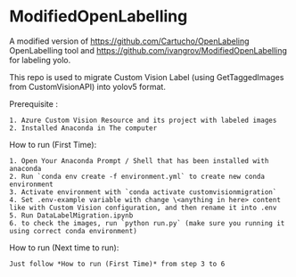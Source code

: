 # ModifiedOpenLabelling
A modified version of https://github.com/Cartucho/OpenLabeling OpenLabelling tool and https://github.com/ivangrov/ModifiedOpenLabelling for labeling yolo.

This repo is used to migrate Custom Vision Label (using GetTaggedImages from CustomVisionAPI) into yolov5 format.

Prerequisite :

    1. Azure Custom Vision Resource and its project with labeled images
    2. Installed Anaconda in The computer 

How to run (First Time):

    1. Open Your Anaconda Prompt / Shell that has been installed with anaconda
    2. Run `conda env create -f environment.yml` to create new conda environment
    3. Activate environment with `conda activate customvisionmigration` 
    4. Set .env-example variable with change \<anything in here> content like with Custom Vision configuration, and then rename it into .env
    5. Run DataLabelMigration.ipynb
    6. to check the images, run `python run.py` (make sure you running it using correct conda environment)

How to run (Next time to run):

    Just follow *How to run (First Time)* from step 3 to 6

